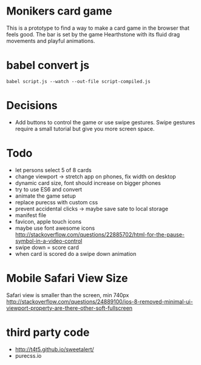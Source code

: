 # Monikers card game
This is a prototype to find a way to make a card game in the browser that feels good. The bar is set by the game Hearthstone with its fluid drag movements and playful animations.

# babel convert js
```
babel script.js --watch --out-file script-compiled.js
```

# Decisions
* Add buttons to control the game or use swipe gestures. Swipe gestures require a small tutorial but give you more screen space.

# Todo
* let persons select 5 of 8 cards
* change viewport -> stretch app on phones, fix width on desktop
* dynamic card size, font should increase on bigger phones
* try to use ES6 and convert
* animate the game setup
* replace purecss with custom css
* prevent accidental clicks -> maybe save sate to local storage
* manifest file
* favicon, apple touch icons
* maybe use font awesome icons http://stackoverflow.com/questions/22885702/html-for-the-pause-symbol-in-a-video-control
* swipe down = score card
* when card is scored do a swipe down animation

# Mobile Safari View Size
Safari view is smaller than the screen, min 740px
http://stackoverflow.com/questions/24889100/ios-8-removed-minimal-ui-viewport-property-are-there-other-soft-fullscreen

# third party code
* http://t4t5.github.io/sweetalert/
* purecss.io
